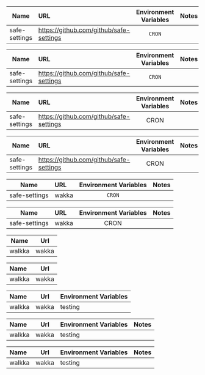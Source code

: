 | Name | URL  | Environment Variables  | Notes  | 
| --- | :-- | :--: | :- |
| safe-settings  | https://github.com/github/safe-settings  | `CRON`  |  | 

| Name | URL  | Environment Variables  | Notes  | 
| --- | :-- | :--: | :-- |
| safe-settings  | https://github.com/github/safe-settings  | `CRON`  |  | 

| Name | URL  | Environment Variables  | Notes  | 
| --- | :-- | :--: | :-- |
| safe-settings  | https://github.com/github/safe-settings  | CRON  |  | 


| Name | URL  | Environment Variables  | Notes  | 
| --- | :-- | :--: | :- |
| safe-settings  | https://github.com/github/safe-settings  | CRON  |  |


| Name | URL  | Environment Variables  | Notes  | 
| --- | :-- | :--: | :- |
| safe-settings  | wakka  | `CRON`  |  |



| Name | URL  | Environment Variables  | Notes  | 
| --- | :-- | :--: | :- |
| safe-settings  | wakka  | CRON  |  | 


| Name   | Url   |
| ------ | ----- |
| walkka | wakka |


| Name   | Url   |
| :--  | :--: |
| walkka | wakka |

| Name   | Url   | Environment Variables |
| :--  | :--: | --- |
| walkka | wakka | testing |


| Name   | Url   | Environment Variables |  Notes  |
| :--  | :--: | --- | :- |
| walkka | wakka | testing |  | 


| Name   | Url   | Environment Variables |  Notes  |
| :--  | :--: | --- | :-- |
| walkka | wakka | testing |  | 
